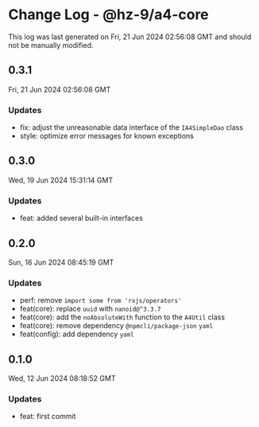 # Change Log - @hz-9/a4-core

This log was last generated on Fri, 21 Jun 2024 02:56:08 GMT and should not be manually modified.

## 0.3.1
Fri, 21 Jun 2024 02:56:08 GMT

### Updates

- fix: adjust the unreasonable data interface of the `IA4SimpleDao` class
- style: optimize error messages for known exceptions

## 0.3.0
Wed, 19 Jun 2024 15:31:14 GMT

### Updates

- feat: added several built-in interfaces

## 0.2.0
Sun, 16 Jun 2024 08:45:19 GMT

### Updates

- perf: remove `import some from 'rxjs/operators'`
- feat(core): replace `uuid` with `nanoid@^3.3.7`
- feat(core): add the  `noAbsoluteWith` function to the `A4Util` class 
- feat(core): remove dependency `@npmcli/package-json` `yaml`
- feat(config): add dependency `yaml`

## 0.1.0
Wed, 12 Jun 2024 08:18:52 GMT

### Updates

- feat: first commit

